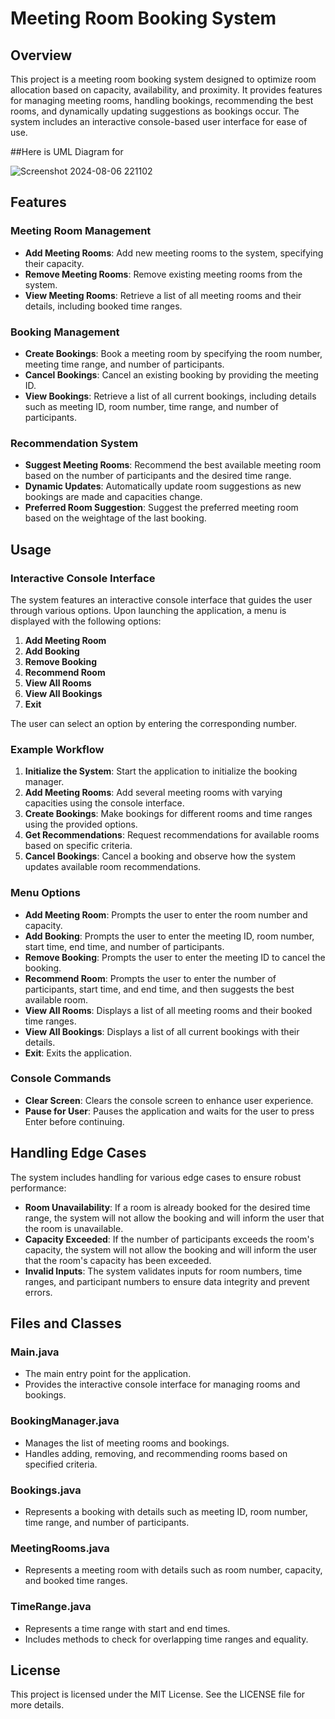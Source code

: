 # Meeting Room Booking System

## Overview
This project is a meeting room booking system designed to optimize room allocation based on capacity, availability, and proximity. It provides features for managing meeting rooms, handling bookings, recommending the best rooms, and dynamically updating suggestions as bookings occur. The system includes an interactive console-based user interface for ease of use.

##Here is UML Diagram for

![Screenshot 2024-08-06 221102](https://github.com/user-attachments/assets/9e43788e-af89-4e1d-a273-d010ca365f80)

## Features

### Meeting Room Management
- **Add Meeting Rooms**: Add new meeting rooms to the system, specifying their capacity.
- **Remove Meeting Rooms**: Remove existing meeting rooms from the system.
- **View Meeting Rooms**: Retrieve a list of all meeting rooms and their details, including booked time ranges.

### Booking Management
- **Create Bookings**: Book a meeting room by specifying the room number, meeting time range, and number of participants.
- **Cancel Bookings**: Cancel an existing booking by providing the meeting ID.
- **View Bookings**: Retrieve a list of all current bookings, including details such as meeting ID, room number, time range, and number of participants.

### Recommendation System
- **Suggest Meeting Rooms**: Recommend the best available meeting room based on the number of participants and the desired time range.
- **Dynamic Updates**: Automatically update room suggestions as new bookings are made and capacities change.
- **Preferred Room Suggestion**: Suggest the preferred meeting room based on the weightage of the last booking.

## Usage

### Interactive Console Interface
The system features an interactive console interface that guides the user through various options. Upon launching the application, a menu is displayed with the following options:

1. **Add Meeting Room**
2. **Add Booking**
3. **Remove Booking**
4. **Recommend Room**
5. **View All Rooms**
6. **View All Bookings**
7. **Exit**

The user can select an option by entering the corresponding number.

### Example Workflow
1. **Initialize the System**: Start the application to initialize the booking manager.
2. **Add Meeting Rooms**: Add several meeting rooms with varying capacities using the console interface.
3. **Create Bookings**: Make bookings for different rooms and time ranges using the provided options.
4. **Get Recommendations**: Request recommendations for available rooms based on specific criteria.
5. **Cancel Bookings**: Cancel a booking and observe how the system updates available room recommendations.

### Menu Options
- **Add Meeting Room**: Prompts the user to enter the room number and capacity.
- **Add Booking**: Prompts the user to enter the meeting ID, room number, start time, end time, and number of participants.
- **Remove Booking**: Prompts the user to enter the meeting ID to cancel the booking.
- **Recommend Room**: Prompts the user to enter the number of participants, start time, and end time, and then suggests the best available room.
- **View All Rooms**: Displays a list of all meeting rooms and their booked time ranges.
- **View All Bookings**: Displays a list of all current bookings with their details.
- **Exit**: Exits the application.

### Console Commands
- **Clear Screen**: Clears the console screen to enhance user experience.
- **Pause for User**: Pauses the application and waits for the user to press Enter before continuing.

## Handling Edge Cases
The system includes handling for various edge cases to ensure robust performance:
- **Room Unavailability**: If a room is already booked for the desired time range, the system will not allow the booking and will inform the user that the room is unavailable.
- **Capacity Exceeded**: If the number of participants exceeds the room's capacity, the system will not allow the booking and will inform the user that the room's capacity has been exceeded.
- **Invalid Inputs**: The system validates inputs for room numbers, time ranges, and participant numbers to ensure data integrity and prevent errors.

## Files and Classes

### Main.java
- The main entry point for the application.
- Provides the interactive console interface for managing rooms and bookings.

### BookingManager.java
- Manages the list of meeting rooms and bookings.
- Handles adding, removing, and recommending rooms based on specified criteria.

### Bookings.java
- Represents a booking with details such as meeting ID, room number, time range, and number of participants.

### MeetingRooms.java
- Represents a meeting room with details such as room number, capacity, and booked time ranges.

### TimeRange.java
- Represents a time range with start and end times.
- Includes methods to check for overlapping time ranges and equality.

## License
This project is licensed under the MIT License. See the LICENSE file for more details.
